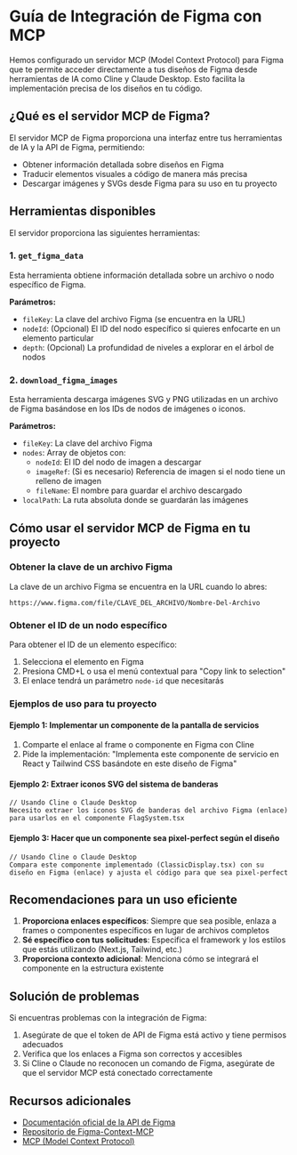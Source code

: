 # Guía de Integración de Figma con MCP

Hemos configurado un servidor MCP (Model Context Protocol) para Figma que te permite acceder directamente a tus diseños de Figma desde herramientas de IA como Cline y Claude Desktop. Esto facilita la implementación precisa de los diseños en tu código.

## ¿Qué es el servidor MCP de Figma?

El servidor MCP de Figma proporciona una interfaz entre tus herramientas de IA y la API de Figma, permitiendo:

- Obtener información detallada sobre diseños en Figma
- Traducir elementos visuales a código de manera más precisa
- Descargar imágenes y SVGs desde Figma para su uso en tu proyecto

## Herramientas disponibles

El servidor proporciona las siguientes herramientas:

### 1. `get_figma_data`

Esta herramienta obtiene información detallada sobre un archivo o nodo específico de Figma.

**Parámetros:**
- `fileKey`: La clave del archivo Figma (se encuentra en la URL)
- `nodeId`: (Opcional) El ID del nodo específico si quieres enfocarte en un elemento particular
- `depth`: (Opcional) La profundidad de niveles a explorar en el árbol de nodos

### 2. `download_figma_images`

Esta herramienta descarga imágenes SVG y PNG utilizadas en un archivo de Figma basándose en los IDs de nodos de imágenes o iconos.

**Parámetros:**
- `fileKey`: La clave del archivo Figma
- `nodes`: Array de objetos con:
  - `nodeId`: El ID del nodo de imagen a descargar
  - `imageRef`: (Si es necesario) Referencia de imagen si el nodo tiene un relleno de imagen
  - `fileName`: El nombre para guardar el archivo descargado
- `localPath`: La ruta absoluta donde se guardarán las imágenes

## Cómo usar el servidor MCP de Figma en tu proyecto

### Obtener la clave de un archivo Figma

La clave de un archivo Figma se encuentra en la URL cuando lo abres:
```
https://www.figma.com/file/CLAVE_DEL_ARCHIVO/Nombre-Del-Archivo
```

### Obtener el ID de un nodo específico

Para obtener el ID de un elemento específico:
1. Selecciona el elemento en Figma
2. Presiona CMD+L o usa el menú contextual para "Copy link to selection"
3. El enlace tendrá un parámetro `node-id` que necesitarás

### Ejemplos de uso para tu proyecto

#### Ejemplo 1: Implementar un componente de la pantalla de servicios

1. Comparte el enlace al frame o componente en Figma con Cline
2. Pide la implementación: "Implementa este componente de servicio en React y Tailwind CSS basándote en este diseño de Figma"

#### Ejemplo 2: Extraer iconos SVG del sistema de banderas

```
// Usando Cline o Claude Desktop
Necesito extraer los iconos SVG de banderas del archivo Figma (enlace) para usarlos en el componente FlagSystem.tsx
```

#### Ejemplo 3: Hacer que un componente sea pixel-perfect según el diseño

```
// Usando Cline o Claude Desktop
Compara este componente implementado (ClassicDisplay.tsx) con su diseño en Figma (enlace) y ajusta el código para que sea pixel-perfect
```

## Recomendaciones para un uso eficiente

1. **Proporciona enlaces específicos**: Siempre que sea posible, enlaza a frames o componentes específicos en lugar de archivos completos
2. **Sé específico con tus solicitudes**: Especifica el framework y los estilos que estás utilizando (Next.js, Tailwind, etc.)
3. **Proporciona contexto adicional**: Menciona cómo se integrará el componente en la estructura existente

## Solución de problemas

Si encuentras problemas con la integración de Figma:

1. Asegúrate de que el token de API de Figma está activo y tiene permisos adecuados
2. Verifica que los enlaces a Figma son correctos y accesibles
3. Si Cline o Claude no reconocen un comando de Figma, asegúrate de que el servidor MCP está conectado correctamente

## Recursos adicionales

- [Documentación oficial de la API de Figma](https://www.figma.com/developers/api)
- [Repositorio de Figma-Context-MCP](https://github.com/GLips/Figma-Context-MCP)
- [MCP (Model Context Protocol)](https://modelcontextprotocol.io/introduction)
